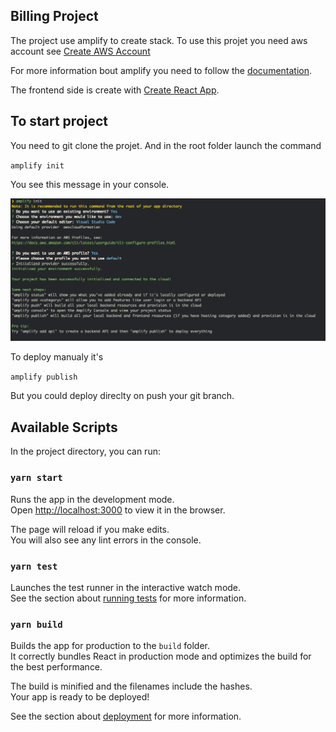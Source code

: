 ## Billing Project

The project use amplify to create stack. To use this projet you need aws account see [Create AWS Account](https://portal.aws.amazon.com/billing/signup?redirect_url=https%3A%2F%2Faws.amazon.com%2Fregistration-confirmation#/start)

For more information bout amplify you need to follow the [documentation](https://docs.amplify.aws/).

The frontend side is create with [Create React App](https://github.com/facebook/create-react-app).

## To start project

You need to git clone the projet. And in the root folder launch the command

`amplify init`

You see this message in your console.

![amplify init](doc/init.png)

To deploy manualy it's

`amplify publish`

But you could deploy direclty on push your git branch.

## Available Scripts

In the project directory, you can run:

### `yarn start`

Runs the app in the development mode.<br />
Open [http://localhost:3000](http://localhost:3000) to view it in the browser.

The page will reload if you make edits.<br />
You will also see any lint errors in the console.

### `yarn test`

Launches the test runner in the interactive watch mode.<br />
See the section about [running tests](https://facebook.github.io/create-react-app/docs/running-tests) for more information.

### `yarn build`

Builds the app for production to the `build` folder.<br />
It correctly bundles React in production mode and optimizes the build for the best performance.

The build is minified and the filenames include the hashes.<br />
Your app is ready to be deployed!

See the section about [deployment](https://facebook.github.io/create-react-app/docs/deployment) for more information.
